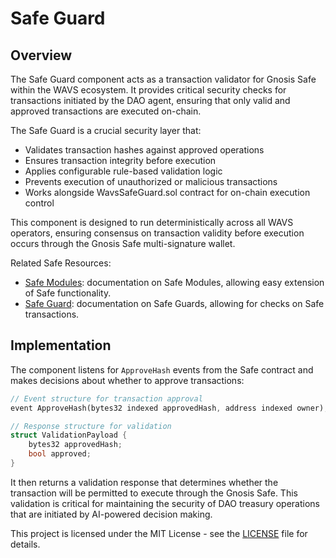 # Safe Guard

## Overview

The Safe Guard component acts as a transaction validator for Gnosis Safe within the WAVS ecosystem. It provides critical security checks for transactions initiated by the DAO agent, ensuring that only valid and approved transactions are executed on-chain.

The Safe Guard is a crucial security layer that:
- Validates transaction hashes against approved operations
- Ensures transaction integrity before execution
- Applies configurable rule-based validation logic
- Prevents execution of unauthorized or malicious transactions
- Works alongside WavsSafeGuard.sol contract for on-chain execution control

This component is designed to run deterministically across all WAVS operators, ensuring consensus on transaction validity before execution occurs through the Gnosis Safe multi-signature wallet.

Related Safe Resources:

- [Safe Modules](https://docs.safe.global/advanced/smart-account-modules): documentation on Safe Modules, allowing easy extension of Safe functionality.
- [Safe Guard](https://docs.safe.global/advanced/smart-account-guards): documentation on Safe Guards, allowing for checks on Safe transactions.

## Implementation

The component listens for `ApproveHash` events from the Safe contract and makes decisions about whether to approve transactions:

```rust
// Event structure for transaction approval
event ApproveHash(bytes32 indexed approvedHash, address indexed owner);

// Response structure for validation
struct ValidationPayload {
    bytes32 approvedHash;
    bool approved;
}
```

It then returns a validation response that determines whether the transaction will be permitted to execute through the Gnosis Safe. This validation is critical for maintaining the security of DAO treasury operations that are initiated by AI-powered decision making.

This project is licensed under the MIT License - see the [LICENSE](../../LICENSE) file for details.
